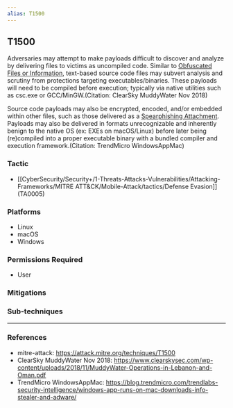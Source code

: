 ```yaml
---
alias: T1500
---
```


## T1500

Adversaries may attempt to make payloads difficult to discover and analyze by delivering files to victims as uncompiled code. Similar to [Obfuscated Files or Information](https://attack.mitre.org/techniques/T1027), text-based source code files may subvert analysis and scrutiny from protections targeting executables/binaries. These payloads will need to be compiled before execution; typically via native utilities such as csc.exe or GCC/MinGW.(Citation: ClearSky MuddyWater Nov 2018)

Source code payloads may also be encrypted, encoded, and/or embedded within other files, such as those delivered as a [Spearphishing Attachment](https://attack.mitre.org/techniques/T1193). Payloads may also be delivered in formats unrecognizable and inherently benign to the native OS (ex: EXEs on macOS/Linux) before later being (re)compiled into a proper executable binary with a bundled compiler and execution framework.(Citation: TrendMicro WindowsAppMac)



### Tactic
- [[CyberSecurity/Security+/1-Threats-Attacks-Vulnerabilities/Attacking-Frameworks/MITRE ATT&CK/Mobile-Attack/tactics/Defense Evasion]] (TA0005)

### Platforms
- Linux
- macOS
- Windows

### Permissions Required
- User

### Mitigations

### Sub-techniques


---
### References

- mitre-attack: https://attack.mitre.org/techniques/T1500
- ClearSky MuddyWater Nov 2018: https://www.clearskysec.com/wp-content/uploads/2018/11/MuddyWater-Operations-in-Lebanon-and-Oman.pdf
- TrendMicro WindowsAppMac: https://blog.trendmicro.com/trendlabs-security-intelligence/windows-app-runs-on-mac-downloads-info-stealer-and-adware/
